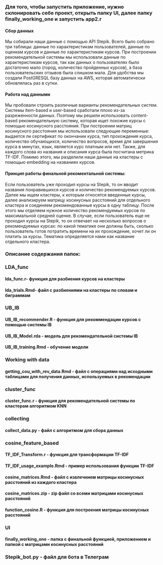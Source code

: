 ### Для того, чтобы запустить приложение, нужно склонировать себе проект, открыть папку UI, далее папку finally_working_one и запустить app2.r 

#### Сбор данных
Мы собирали наши данные с помощью API Stepik. Всего было собрано три таблицы: данные по характеристикам пользователей, данные по оценкам курсов и данные по характеристикам курсов. При построении рекомендательной системы мы использовали данные по характеристикам курсов, так как данных о пользователях было достаточно мало (город, количество пройденных курсов), а база пользовательских отзывов была слишком мала. Для удобства мы создали PostGRESQL базу данных на AWS, которая автоматически обновлялась раз в сутки.

#### Работа над данными
Мы пробовали строить различные варианты рекомендательных систем. Системы item-based и user-based сработали плохо из-за разреженности данных. Поэтому мы решили использовать content-based рекомендательную систему, которая ищет похожие курсы с помощью косинусного расстояния. При построении матриц косинусного расстояния мы использовали следующие переменные: выдается ли сертификат по окончании курса, тип прохождения курса, количество обучающихся, количество вопросов, время для завершения курса в минутах, язык, является курс платным или нет. Также, для каждого слова из названия и описания курса была посчитана метрика TF-IDF. Помимо этого, мы разделили наши данные на кластеры с помощью embedding на названиях курсов.

#### Принцип работы финальной рекоментальной системы:
Если пользователь уже проходил курсы на Stepik, то он вводит названия понравившихся курсов и количество рекомендуемых курсов. Далее мы ищем кластеры, к которым относятся введенные курсы, далее анализируем матрицу косинусных расстояний для отдельного кластера и соединяем рекомендованные курсы в одну таблицу. После этого мы отделяем нужное количество рекомендуемых курсов по максимальной средней оценке. В случае, если пользователь еще не проходил курсы на Stepik, то он отвечает на несколько вопросов о рекомендуемых курсах: по какой тематике они должны быть, сколько пользователь готов потратить времени на их прохождение, хочет ли он платить за курсы. Тематика определяется нами как название отдельного кластера. 

### Описание содержания папок:

### LDA_func 
#### lda_func.r- функция для разбиения курсов на кластеры 
#### lda_trials.Rmd- файл с разбиениями на кластеры по словам и биграммам
### UB_IB
#### UB_IB_recommender.R - функция для рекоммендации курсов с помощью системы IB
#### UB_IB_Model.rda - модель для рекомендательной системы IB
#### UB_IB_training.Rmd - обучение модели
### Working with data
#### getting_cou_with_rev_data.Rmd - файл с операциями над исходными таблицами для получения данных, используемых в рекомендации
### cluster_func
#### cluster_func.r - функция для рекомендательной системы по кластерам алгоритмом KNN
### collecting
#### collect_data.py - файл с алгоритмом для сбора данных
### cosine_feature_based
#### TF_IDF_Transform.r - функция для трансформации TF-IDF
#### TF_IDF_usage_example.Rmd - пример использования функции TF-IDF
#### cosine_matrices.Rmd - файл с извлечнием матрицы косинусных расстояний из каждого кластера
#### cosine_matrices.zip - zip файл со всеми матрицами косинусных расстояний
#### function_cosine.R - функция для построения матрицы косинусных расстояний
### UI
#### finally_working_one - папка с финальной функцией, приложением и папкой с матрицами косинусных расстояний
### Stepik_bot.py - файл для бота в Телеграм
